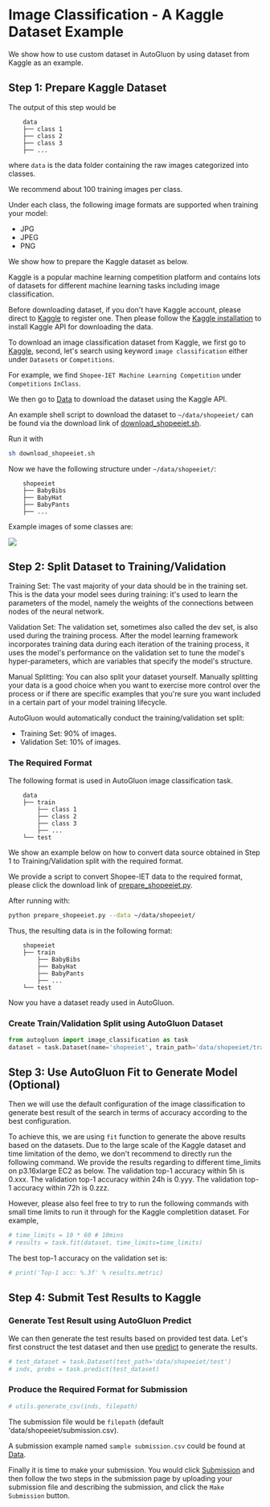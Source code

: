 # Image Classification - A Kaggle Dataset Example

We show how to use custom dataset in AutoGluon by using dataset from Kaggle as an example.

## Step 1: Prepare Kaggle Dataset

The output of this step would be

```
    data
    ├── class 1
    ├── class 2
    ├── class 3
    ├── ...
```

where `data` is the data folder containing the raw images categorized into classes.

We recommend about 100 training images per class.

Under each class, the following image formats are supported when training your model:

- JPG
- JPEG
- PNG


We show how to prepare the Kaggle dataset as below.

Kaggle is a popular machine learning competition platform and contains lots of
datasets for different machine learning tasks including image classification.

Before downloading dataset, if you don't have Kaggle account,
please direct to [Kaggle](https://www.kaggle.com/)
to register one. Then please follow the [Kaggle installation](https://github.com/Kaggle/kaggle-api/) to install Kaggle API
for downloading the data.

To download an image classification dataset from Kaggle,
we first go to [Kaggle](https://www.kaggle.com/),
second, let's search using keyword `image classification` either under `Datasets` or `Competitions`.

For example, we find `Shopee-IET Machine Learning Competition` under `Competitions` `InClass`.

We then go to [Data](https://www.kaggle.com/c/shopee-iet-machine-learning-competition/data) to download the dataset using the Kaggle API.

An example shell script to download the dataset to `~/data/shopeeiet/` can be found via
the download link of [download_shopeeiet.sh](http://autogluon-hackathon.s3-website-us-west-2.amazonaws.com/_static/script/download_shopeeiet.sh).

Run it with

```sh
sh download_shopeeiet.sh
```

Now we have the following structure under `~/data/shopeeiet/`:

```
    shopeeiet
    ├── BabyBibs
    ├── BabyHat
    ├── BabyPants
    ├── ...
```

Example images of some classes are:

![](../img/shopeeiet_example.png)



## Step 2: Split Dataset to Training/Validation

Training Set: The vast majority of your data should be in the training set.
This is the data your model sees during training:
it's used to learn the parameters of the model,
namely the weights of the connections between nodes of the neural network.

Validation Set: The validation set, sometimes also called the dev set,
is also used during the training process.
After the model learning framework incorporates training data
during each iteration of the training process,
it uses the model's performance on the validation set to tune the model's hyper-parameters,
which are variables that specify the model's structure.

Manual Splitting: You can also split your dataset yourself.
Manually splitting your data is a good choice
when you want to exercise more control over the process
or if there are specific examples that you're sure you want
included in a certain part of your model training lifecycle.

AutoGluon would automatically conduct the training/validation set split:

- Training Set: 90% of images.
- Validation Set: 10% of images.

### The Required Format

The following format is used in AutoGluon image classification task.

```
    data
    ├── train
        ├── class 1
        ├── class 2
        ├── class 3
        ├── ...
    └── test
```

We show an example below on how to convert data source obtained in Step 1
to Training/Validation split with the required format.

We provide a script to convert Shopee-IET data to the required format,
please click the download link of [prepare_shopeeiet.py](http://autogluon-hackathon.s3-website-us-west-2.amazonaws.com/_static/script/prepare_shopeeiet.py).

After running with:

```sh
python prepare_shopeeiet.py --data ~/data/shopeeiet/
```

Thus, the resulting data is in the following format:

```
    shopeeiet
    ├── train
        ├── BabyBibs
        ├── BabyHat
        ├── BabyPants
        ├── ...
    └── test
```

Now you have a dataset ready used in AutoGluon.

### Create Train/Validation Split using AutoGluon Dataset

```python
from autogluon import image_classification as task
dataset = task.Dataset(name='shopeeiet', train_path='data/shopeeiet/train')
```

## Step 3: Use AutoGluon Fit to Generate Model (Optional)

Then we will use the default configuration of the image classification
to generate best result of the search in terms of accuracy
according to the best configuration.

To achieve this, we are using ``fit`` function to generate the above
results based on the datasets.
Due to the large scale of the Kaggle dataset and time limitation of the demo,
we don't recommend to directly run the following command.
We provide the results regarding to different time_limits on p3.16xlarge EC2 as below.
The validation top-1 accuracy within 5h is 0.xxx.
The validation top-1 accuracy within 24h is 0.yyy.
The validation top-1 accuracy within 72h is 0.zzz.

However, please also feel free to try to run the following commands with small time limits to run
it through for the Kaggle completition dataset. For example,

```python
# time_limits = 10 * 60 # 10mins
# results = task.fit(dataset, time_limits=time_limits)
```

The best top-1 accuracy on the validation set is:

```python
# print('Top-1 acc: %.3f' % results.metric)
```

## Step 4: Submit Test Results to Kaggle

### Generate Test Result using AutoGluon Predict

We can then generate the test results based on provided test data.
Let's first construct the test dataset and then use [predict](http://autogluon-hackathon.s3-website-us-west-2.amazonaws.com/frontend.html#autogluon.task.image_classification.ImageClassification.predict)
to generate the results.

```python
# test_dataset = task.Dataset(test_path='data/shopeeiet/test')
# inds, probs = task.predict(test_dataset)
```

### Produce the Required Format for Submission

```python
# utils.generate_csv(inds, filepath)
```

The submission file would be `filepath` (default 'data/shopeeiet/submission.csv).

A submission example named `sample submission.csv` could be found at [Data](https://www.kaggle.com/c/shopee-iet-machine-learning-competition/data).

Finally it is time to make your submission.
You would click [Submission](https://www.kaggle.com/c/shopee-iet-machine-learning-competition/submit)
and then follow the two steps in the submission page by uploading your submission file and describing the submission,
and click the `Make Submission` button.

